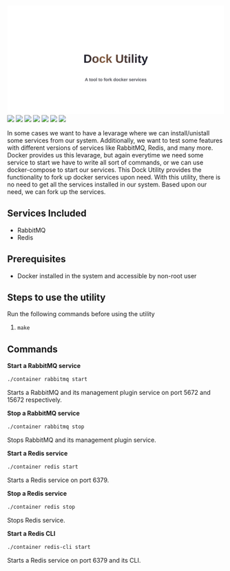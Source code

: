 ![Krisalay|Dock Util](https://raw.githubusercontent.com/krisalay/dock-util/438e95352c7ec35c0f43243e5a95440c22d8900a/assets/banner.svg)
![](https://img.shields.io/github/languages/count/krisalay/dock-util?style=for-the-badge) ![](https://img.shields.io/tokei/lines/github/krisalay/dock-util?style=for-the-badge) ![](https://img.shields.io/github/issues-raw/krisalay/dock-util?style=for-the-badge) ![](https://img.shields.io/github/v/release/krisalay/dock-util?style=for-the-badge) ![](https://img.shields.io/github/last-commit/krisalay/dock-util?style=for-the-badge) ![](https://img.shields.io/github/contributors/krisalay/dock-util?style=for-the-badge) ![](https://img.shields.io/github/languages/code-size/krisalay/dock-util?style=for-the-badge)

In some cases we want to have a levarage where we can install/unistall some services from our system. Additionally, we want to test some features with different versions of services like RabbitMQ, Redis, and many more.
Docker provides us this levarage, but again everytime we need some service to start we have to write all sort of commands, or we can use docker-compose to start our services.
This Dock Utility provides the functionality to fork up docker services upon need. With this utility, there is no need to get all the services installed in our system. Based upon our need, we can fork up the services.

## Services Included

- RabbitMQ
- Redis

## Prerequisites
- Docker installed in the system and accessible by non-root user

## Steps to use the utility
Run the following commands before using the utility
1. `make`

## Commands
**Start a RabbitMQ service**
```sh
./container rabbitmq start
```
Starts a RabbitMQ and its management plugin service on port 5672 and 15672 respectively.

**Stop a RabbitMQ service**
```sh
./container rabbitmq stop
```
Stops RabbitMQ and its management plugin service.

**Start a Redis service**
```sh
./container redis start
```
Starts a Redis service on port 6379.

**Stop a Redis service**
```sh
./container redis stop
```
Stops Redis service.

**Start a Redis CLI**
```sh
./container redis-cli start
```
Starts a Redis service on port 6379 and its CLI.

